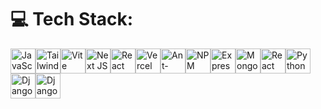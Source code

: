 # 💻 Tech Stack:
<div style="display: flex; flex-wrap: wrap;">
<img src="https://img.shields.io/badge/javascript-%23323330.svg?style=for-the-badge&logo=javascript&logoColor=%23F7DF1E" height="40" alt="JavaScript"/> 
<img src="https://img.shields.io/badge/tailwindcss-%2338B2AC.svg?style=for-the-badge&logo=tailwind-css&logoColor=white" height="40" alt="TailwindCSS"/> 
<img src="https://img.shields.io/badge/vite-%23646CFF.svg?style=for-the-badge&logo=vite&logoColor=white" height="40" alt="Vite"/> 
<img src="https://img.shields.io/badge/Next-black?style=for-the-badge&logo=next.js&logoColor=white" height="40" alt="Next JS"/> 
<img src="https://img.shields.io/badge/react-%2320232a.svg?style=for-the-badge&logo=react&logoColor=%2361DAFB" height="40" alt="React"/> 
<img src="https://img.shields.io/badge/vercel-%23000000.svg?style=for-the-badge&logo=vercel&logoColor=white" height="40" alt="Vercel"/> 
<img src="https://img.shields.io/badge/-AntDesign-%230170FE?style=for-the-badge&logo=ant-design&logoColor=white" height="40" alt="Ant-Design"/> 
<img src="https://img.shields.io/badge/NPM-%23CB3837.svg?style=for-the-badge&logo=npm&logoColor=white" height="40" alt="NPM"/>
<img src="https://img.shields.io/badge/Express.js-000000?style=for-the-badge&logo=express&logoColor=white" height="40" alt="Express.js"/>
<img src="https://img.shields.io/badge/MongoDB-4EA94B?style=for-the-badge&logo=mongodb&logoColor=white" height="40" alt="MongoDB"/>
<img src="https://img.shields.io/badge/React_Native-20232A?style=for-the-badge&logo=react&logoColor=61DAFB" height="40" alt="React Native"/>
<img src="https://img.shields.io/badge/Python-20232A?style=for-the-badge&logo=python&logoColor=61DAFB" height="40" alt="Python"/>
<img src="https://img.shields.io/badge/Django-20232A?style=for-the-badge&logo=django&logoColor=61DAFB" height="40" alt="Django"/>
  <img src="https://img.shields.io/badge/Django_Rest_Framework-20232A?style=for-the-badge&logo=django-rest-framewrork&logoColor=61DAFB" height="40" alt="Django"/>
</div>
